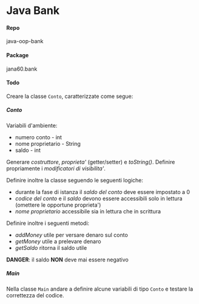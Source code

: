 # Java Bank

#### Repo
java-oop-bank

#### Package
jana60.bank

#### Todo
Creare la classe `Conto`, caratterizzate come segue:

##### Conto
Variabili d'ambiente:
- numero conto - int
- nome proprietario - String
- saldo - int

Generare *costruttore*, *proprieta'* (getter/setter) e *toString()*.
Definire propriamente i *modificatori di visibilita'*.

Definire inoltre la classe seguendo le seguenti logiche:
- durante la fase di istanza il *saldo del conto* deve essere impostato a 0
- *codice del conto* e il *saldo* devono essere accessibili solo in lettura (omettere le opportune proprieta')
- *nome proprietario* accessibile sia in lettura che in scrittura

Definire inoltre i seguenti metodi:
- *addMoney* utile per versare denaro sul conto
- *getMoney* utile a prelevare denaro
- *getSaldo* ritorna il saldo utile

**DANGER**: il saldo **NON** deve mai essere negativo

##### Main
Nella classe `Main` andare a definire alcune variabili di tipo `Conto` e testare la correttezza del codice.